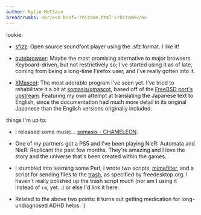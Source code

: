```yaml
---
author: Kylie McClain
breadcrumbs: <br/><a href='rhizome.html'>rhizome</a>
---
```


lookie:

- [sfizz](https://sfz.tools/sfizz/): Open source soundfont player using
  the .sfz format. I like it!

- [qutebrowser](https://www.qutebrowser.org/): Maybe the most promising
  alternative to major browsers. Keyboard-driven, but not restrictively
  so; I've started using it as of late, coming from being a long-time
  Firefox user, and I've really gotten into it.

- [XMascot](http://cclub-flying.dsl.gr.jp/products/xmascot/): The most
  adorable program I've seen yet. I've tried to rehabilitate it a bit at
  [somasis/xmascot](https://git.mutiny.red/somasis/xmascot/), based off
  of the [FreeBSD port's upstream](https://github.com/nyan-/xmascot).
  Featuring my own attempt at translating the Japanese text to English,
  since the documentation had much more detail in its original Japanese
  than the English versions originally included.

things I'm up to:

- I released some music...​
  [somasis - CHAMELEON](https://somasis.bandcamp.com/track/chameleon).

- One of my partners got a PS5 and I've been playing NieR: Automata and
  NieR: Replicant the past few months. They're amazing and I love the
  story and the universe that's been created within the games.

- I stumbled into learning some Perl; I wrote two scripts,
  [mimefilter](http://git.mutiny.red/somasis/me/tree/bin/mimefilter?id=810387ef63a19c509411733b98f19e2eb61c40b1),
  and a script for sending files to the
  [trash](https://specifications.freedesktop.org/trash-spec/trashspec-latest.html),
  as specified by freedesktop.org. I haven't really polished up the
  trash script much (nor am I using it instead of `rm`, yet...​) or else
  I'd link it here.

- Related to the above two points: it turns out getting medication for
  long-undiagnosed ADHD helps. :)
